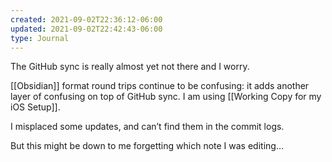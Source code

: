 ```yaml
---
created: 2021-09-02T22:36:12-06:00
updated: 2021-09-02T22:42:43-06:00
type: Journal
---
```


The GitHub sync is really almost yet not there and I worry.

[[Obsidian]] format round trips continue to be confusing: it adds another layer of confusing on top of GitHub sync. I am using [[Working Copy for my iOS Setup]].


I misplaced some updates, and can’t find them in the commit logs.

But this might be down to me forgetting which note I was editing…
